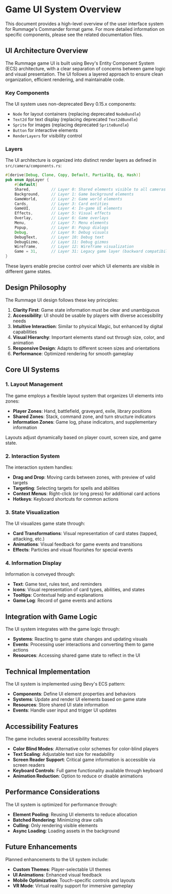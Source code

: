 # Game UI System Overview

This document provides a high-level overview of the user interface system for Rummage's Commander format game. For more detailed information on specific components, please see the related documentation files.

## UI Architecture Overview

The Rummage game UI is built using Bevy's Entity Component System (ECS) architecture, with a clear separation of concerns between game logic and visual presentation. The UI follows a layered approach to ensure clean organization, efficient rendering, and maintainable code.

### Key Components

The UI system uses non-deprecated Bevy 0.15.x components:

- `Node` for layout containers (replacing deprecated `NodeBundle`)
- `Text2d` for text display (replacing deprecated `Text2dBundle`)
- `Sprite` for images (replacing deprecated `SpriteBundle`)
- `Button` for interactive elements
- `RenderLayers` for visibility control

### Layers

The UI architecture is organized into distinct render layers as defined in `src/camera/components.rs`:

```rust
#[derive(Debug, Clone, Copy, Default, PartialEq, Eq, Hash)]
pub enum AppLayer {
    #[default]
    Shared,         // Layer 0: Shared elements visible to all cameras
    Background,     // Layer 1: Game background elements
    GameWorld,      // Layer 2: Game world elements
    Cards,          // Layer 3: Card entities
    GameUI,         // Layer 4: In-game UI elements
    Effects,        // Layer 5: Visual effects
    Overlay,        // Layer 6: Game overlays
    Menu,           // Layer 7: Menu elements
    Popup,          // Layer 8: Popup dialogs
    Debug,          // Layer 9: Debug visuals
    DebugText,      // Layer 10: Debug text
    DebugGizmo,     // Layer 11: Debug gizmos
    Wireframe,      // Layer 12: Wireframe visualization
    Game = 31,      // Layer 31: Legacy game layer (backward compatibility)
}
```

These layers enable precise control over which UI elements are visible in different game states.

## Design Philosophy

The Rummage UI design follows these key principles:

1. **Clarity First**: Game state information must be clear and unambiguous
2. **Accessibility**: UI should be usable by players with diverse accessibility needs
3. **Intuitive Interaction**: Similar to physical Magic, but enhanced by digital capabilities
4. **Visual Hierarchy**: Important elements stand out through size, color, and animation
5. **Responsive Design**: Adapts to different screen sizes and orientations
6. **Performance**: Optimized rendering for smooth gameplay

## Core UI Systems

### 1. Layout Management

The game employs a flexible layout system that organizes UI elements into zones:

- **Player Zones**: Hand, battlefield, graveyard, exile, library positions
- **Shared Zones**: Stack, command zone, and turn structure indicators
- **Information Zones**: Game log, phase indicators, and supplementary information

Layouts adjust dynamically based on player count, screen size, and game state.

### 2. Interaction System

The interaction system handles:

- **Drag and Drop**: Moving cards between zones, with preview of valid targets
- **Targeting**: Selecting targets for spells and abilities
- **Context Menus**: Right-click (or long press) for additional card actions
- **Hotkeys**: Keyboard shortcuts for common actions

### 3. State Visualization

The UI visualizes game state through:

- **Card Transformations**: Visual representation of card states (tapped, attacking, etc.)
- **Animations**: Visual feedback for game events and transitions
- **Effects**: Particles and visual flourishes for special events

### 4. Information Display

Information is conveyed through:

- **Text**: Game text, rules text, and reminders
- **Icons**: Visual representation of card types, abilities, and states
- **Tooltips**: Contextual help and explanations
- **Game Log**: Record of game events and actions

## Integration with Game Logic

The UI system integrates with the game logic through:

- **Systems**: Reacting to game state changes and updating visuals
- **Events**: Processing user interactions and converting them to game actions
- **Resources**: Accessing shared game state to reflect in the UI

## Technical Implementation

The UI system is implemented using Bevy's ECS pattern:

- **Components**: Define UI element properties and behaviors
- **Systems**: Update and render UI elements based on game state
- **Resources**: Store shared UI state information
- **Events**: Handle user input and trigger UI updates

## Accessibility Features

The game includes several accessibility features:

- **Color Blind Modes**: Alternative color schemes for color-blind players
- **Text Scaling**: Adjustable text size for readability
- **Screen Reader Support**: Critical game information is accessible via screen readers
- **Keyboard Controls**: Full game functionality available through keyboard
- **Animation Reduction**: Option to reduce or disable animations

## Performance Considerations

The UI system is optimized for performance through:

- **Element Pooling**: Reusing UI elements to reduce allocation
- **Batched Rendering**: Minimizing draw calls
- **Culling**: Only rendering visible elements
- **Async Loading**: Loading assets in the background

## Future Enhancements

Planned enhancements to the UI system include:

- **Custom Themes**: Player-selectable UI themes
- **UI Animations**: Enhanced visual feedback
- **Mobile Optimization**: Touch-specific controls and layouts
- **VR Mode**: Virtual reality support for immersive gameplay 